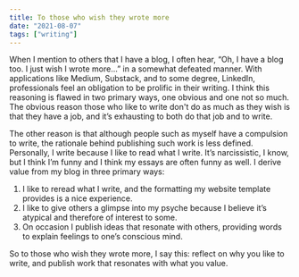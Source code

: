 ```yaml
---
title: To those who wish they wrote more
date: "2021-08-07"
tags: ["writing"]
---
```


When I mention to others that I have a blog, I often hear, “Oh, I have a blog too. I just wish I wrote more...” in a somewhat defeated manner. With applications like Medium, Substack, and to some degree, LinkedIn, professionals feel an obligation to be prolific in their writing. I think this reasoning is flawed in two primary ways, one obvious and one not so much. The obvious reason those who like to write don't do as much as they wish is that they have a job, and it’s exhausting to both do that job and to write.

The other reason is that although people such as myself have a compulsion to write, the rationale behind publishing such work is less defined. Personally, I write because I like to read what I write. It’s narcissistic, I know, but I think I’m funny and I think my essays are often funny as well. I derive value from my blog in three primary ways:
1. I like to reread what I write, and the formatting my website template provides is a nice experience.
2. I like to give others a glimpse into my psyche because I believe it’s atypical and therefore of interest to some.
3. On occasion I publish ideas that resonate with others, providing words to explain feelings to one’s conscious mind. 

So to those who wish they wrote more, I say this: reflect on why you like to write, and publish work that resonates with what you value. 
